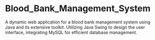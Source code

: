 # Blood_Bank_Management_System
A dynamic web application for a blood bank management system using Java and its extensive toolkit. Utilizing Java Swing to design the user interface, integrating MySQL for efficient database management.
